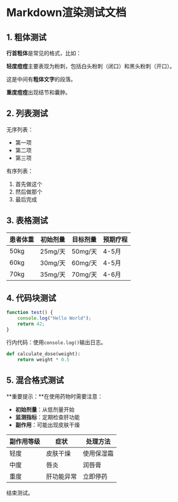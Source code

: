 # Markdown渲染测试文档

## 1. 粗体测试

**行首粗体**是常见的格式，比如：

**轻度痘痘**主要表现为粉刺，包括白头粉刺（闭口）和黑头粉刺（开口）。

这是中间有**粗体文字**的段落。

**重度痘痘**出现结节和囊肿。

## 2. 列表测试

无序列表：
- 第一项
- 第二项
- 第三项

有序列表：
1. 首先做这个
2. 然后做那个
3. 最后完成

## 3. 表格测试

| 患者体重 | 初始剂量 | 目标剂量 | 预期疗程 |
|---------|---------|---------|---------|
| 50kg | 25mg/天 | 50mg/天 | 4-5月 |
| 60kg | 30mg/天 | 60mg/天 | 4-5月 |
| 70kg | 35mg/天 | 70mg/天 | 4-6月 |

## 4. 代码块测试

```javascript
function test() {
    console.log("Hello World");
    return 42;
}
```

行内代码：使用`console.log()`输出日志。

```python
def calculate_dose(weight):
    return weight * 0.5
```

## 5. 混合格式测试

**重要提示：**在使用药物时需要注意：

- **初始剂量**：从低剂量开始
- **监测指标**：定期检查肝功能
- **副作用**：可能出现皮肤干燥

| 副作用等级 | 症状 | 处理方法 |
|----------|------|---------|
| 轻度 | 皮肤干燥 | 使用保湿霜 |
| 中度 | 唇炎 | 润唇膏 |
| 重度 | 肝功能异常 | 立即停药 |

结束测试。